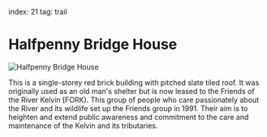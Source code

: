 index: 21
tag: trail

# Halfpenny Bridge House

![Halfpenny Bridge House](image:halfpenny-bridge-house.jpg)

This is a single-storey red brick building with pitched
slate tiled roof. It was originally used as an old man's
shelter but is now leased to the Friends of the River
Kelvin [FORK). This group of people who care
passionately about the River and its wildlife set up the
Friends group in 1991. Their aim is to heighten and
extend public awareness and commitment to the care
and maintenance of the Kelvin and its tributaries.
